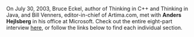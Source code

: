 On July 30, 2003, Bruce Eckel, author of Thinking in C++ and Thinking in Java, and Bill Venners, editor-in-chief of Artima.com, met with **Anders Hejlsberg** in his office at Microsoft. Check out the entire eight-part interview <a href="http://msdn.microsoft.com/vcsharp/homepageheadlines/hejlsberg/default.aspx" target="_blank" class="broken_link">here</a>, or follow the links below to find each individual section.